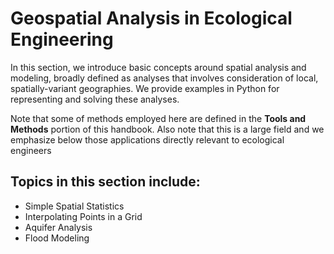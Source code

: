 # Geospatial Analysis in Ecological Engineering

In this section, we introduce basic concepts around spatial analysis and modeling, broadly defined as analyses 
that involves consideration of local, spatially-variant geographies.  We provide examples in Python for 
representing and solving these analyses.

Note that some of methods employed here are defined in the **Tools and Methods** portion of this handbook. 
 Also note that this is a large field and we emphasize below those applications directly relevant to ecological engineers

## Topics in this section include:

- Simple Spatial Statistics
- Interpolating Points in a Grid
- Aquifer Analysis
- Flood Modeling
